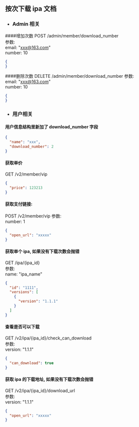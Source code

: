 ## 按次下载 ipa 文档

- ### Admin 相关
####增加次数
POST /admin/member/download_number  
参数:  
email: "xxx@163.com"  
number: 10
```json
{
}
```

####删除次数
DELETE /admin/member/download_number 
参数:  
email: "xxx@163.com"  
number: 10
```json
{
}
```

- ### 用户相关
#### 用户信息结构里新加了 download_number 字段
```json
{
  "name": "xxx",
  "download_number": 2
}
```

#### 获取单价
GET /v2/member/vip
```json
{
  "price": 123213
}
```

#### 获取支付链接:
POST /v2/member/vip
参数:  
number: 1
```json
{
  "open_url": "xxxxx" 
}
```

#### 获取单个 ipa, 如果没有下载次数会抛错
GET /ipa/{ipa_id}  
参数:  
name: "ipa_name"  
```json
{
  "id": "1111",
  "versions": [
    {
      "version": "1.1.1"
    }
  ]
}
```

#### 查看是否可以下载  
GET  /v2/ipa/{ipa_id}/check_can_download  
参数:   
version: "1.1.1"    
```json
{
  "can_download": true
}
```

#### 获取 ipa 的下载地址, 如果没有下载次数会抛错
GET /v2/ipa/{ipa_id}/download_url  
参数:   
version: "1.1.1"    
```json
{
  "open_url": "xxxxx" 
}
```
